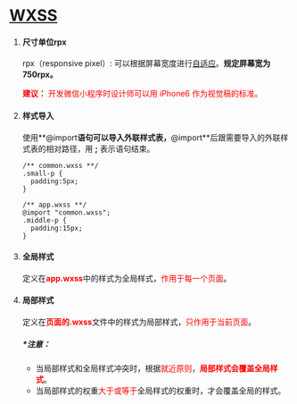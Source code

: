 # [WXSS](https://developers.weixin.qq.com/miniprogram/dev/framework/view/wxss.html)

1. #### 尺寸单位rpx

   rpx（responsive pixel）: 可以根据屏幕宽度进行<u>自适应</u>。**规定屏幕宽为750rpx。**

   <font color="red">**建议：** 开发微信小程序时设计师可以用 iPhone6 作为视觉稿的标准。</font>

2. #### 样式导入

   使用**@import**语句可以导入外联样式表，**@import**后跟需要导入的外联样式表的相对路径，用 **;** 表示语句结束。

   ```wxss
   /** common.wxss **/
   .small-p {
     padding:5px;
   }
   
   /** app.wxss **/
   @import "common.wxss";
   .middle-p {
     padding:15px;
   }
   ```

3. #### 全局样式

   定义在<font color="red">**app.wxss**</font>中的样式为全局样式，<font color="red">作用于每一个页面</font>。

4. #### 局部样式

   定义在<font color="red">**页面的.wxss**</font>文件中的样式为局部样式，<font color="red">只作用于当前页面</font>。

   ##### ***注意：**

   - 当局部样式和全局样式冲突时，根据<font color="red">就近原则</font>，<font color="red">**局部样式会覆盖全局样式**</font>。
   - 当局部样式的权重<font color="red">大于或等于</font>全局样式的权重时，才会覆盖全局的样式。

